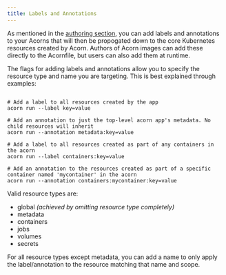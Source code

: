 ```yaml
---
title: Labels and Annotations
---
```


As mentioned in the [authoring section](../authoring/labels), you can add labels and annotations to your Acorns that will then be propogated down to the core Kubernetes resources created by Acorn. Authors of Acorn images can add these directly to the Acornfile, but users can also add them at runtime.

The flags for adding labels and annotations allow you to specify the resource type and name you are targeting. This is best explained through examples:

```shell

# Add a label to all resources created by the app
acorn run --label key=value

# Add an annotation to just the top-level acorn app's metadata. No child resources will inherit
acorn run --annotation metadata:key=value

# Add a label to all resources created as part of any containers in the acorn
acorn run --label containers:key=value

# Add an annotation to the resources created as part of a specific container named 'mycontainer' in the acorn
acorn run --annotation containers:mycontainer:key=value
```

Valid resource types are:
- global _(achieved by omitting resource type completely)_
- metadata
- containers
- jobs
- volumes
- secrets

For all resource types except metadata, you can add a name to only apply the label/annotation to the resource matching that name and scope.
